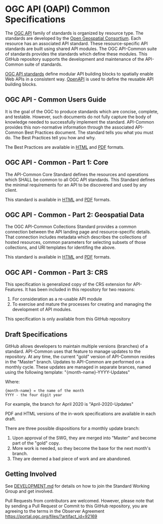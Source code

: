# OGC API (OAPI) Common Specifications

The [OGC API](https://ogcapi.ogc.org) family of standards is organized by resource type. The standards are developed by the [Open Geospatial Consortium](http://ogc.org). Each resource has an associated API standard. These resource-specific API standards are built using shared API modules. The OGC API-Common suite of standards provides the standards which define these modules. This GitHub repository supports the development and maintenance of the API-Common suite of standards.

[OGC API standards](https://ogcapi.ogc.org) define modular API building blocks to spatially enable Web APIs in a consistent way. [OpenAPI](http://openapis.org) is used to define the reusable API building blocks.

## OGC API - Common Users Guide
It is the goal of the OGC to produce standards which are concise, complete, and testable. However, such documents do not fully capture the body of knowledge needed to successfully implement the standard. API-Common provides this non-normative information through the associated API-Common Best Practices document. The standard tells you what you must do. The Best Practices tell you how and why.

The Best Practices are available in [HTML](http://docs.opengeospatial.org/DRAFTS/20-071.html) and [PDF](http://docs.opengeospatial.org/DRAFTS/20-071.pdf) formats.

## OGC API - Common - Part 1: Core

The API-Common Core Standard defines the resources and operations which SHALL be common to all OGC API standards. This Standard defines the minimal requirements for an API to be discovered and used by any client.

This standard is available in [HTML](http://docs.opengeospatial.org/DRAFTS/19-072.html) and [PDF](http://docs.opengeospatial.org/DRAFTS/19-072.pdf) formats.

## OGC API - Common - Part 2: Geospatial Data

The OGC API-Common Collections Standard provides a common connection between the API landing page and resource-specific details. That connection includes metadata which describes the collections of hosted resources, common parameters for selecting subsets of those collections, and URI templates for identifing the above.

This standard is available in [HTML](http://docs.opengeospatial.org/DRAFTS/20-024.html) and [PDF](http://docs.opengeospatial.org/DRAFTS/20-024.pdf) formats.

## OGC API - Common - Part 3: CRS

This specification is generalized copy of the CRS extension for API-Features. It has been included in this repository for two reasons:

1) For consideration as a re-usable API module
2) To exercise and mature the processes for creating and managing the development of API modules.

This specification is only available from this GitHub repository

## Draft Specifications

GitHub allows developers to maintain multiple versions (branches) of a standard. API-Common uses that feature to manage updates to the repository. At any time, the current "gold" version of API-Common resides in the "Master" branch. Updates to API-Common are performed on a monthly cycle. These updates are managed in separate brances, named using the following template: "{month-name}-YYYY-Updates"

 Where:

    {month-name} = the name of the month
    YYYY - the four digit year

For example, the branch for April 2020 is "April-2020-Updates"

PDF and HTML versions of the in-work specifications are available in each draft.

There are three possible dispositions for a monthly update branch:

1) Upon approval of the SWG, they are merged into "Master" and become part of the "gold" copy.
2) More work is needed, so they become the base for the next month's branch.
3) They are deemed a bad piece of work and are abandoned.

 ## Getting Involved

See [DEVELOPMENT.md](DEVELOPMENT.md) for details on how to join the Standard Working Group and get involved.

Pull Requests from contributors are welcomed. However, please note that by sending a Pull Request or Commit to this GitHub repository, you are agreeing to the terms in the Observer Agreement https://portal.ogc.org/files/?artifact_id=92169
